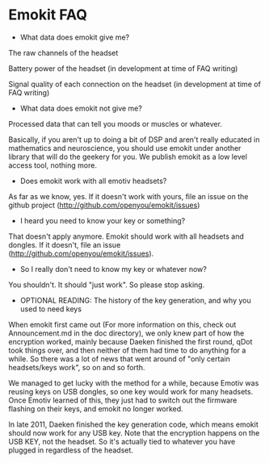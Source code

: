 Emokit FAQ
==========

* What data does emokit give me?

The raw channels of the headset

Battery power of the headset (in development at time of FAQ writing)

Signal quality of each connection on the headset (in development at time of FAQ writing)

* What data does emokit not give me?

Processed data that can tell you moods or muscles or whatever.

Basically, if you aren't up to doing a bit of DSP and aren't really
educated in mathematics and neuroscience, you should use emokit under
another library that will do the geekery for you. We publish emokit as
a low level access tool, nothing more.

* Does emokit work with all emotiv headsets?

As far as we know, yes. If it doesn't work with yours, file an issue
on the github project (http://github.com/openyou/emokit/issues)

* I heard you need to know your key or something?

That doesn't apply anymore. Emokit should work with all headsets and
dongles. If it doesn't, file an issue (http://github.com/openyou/emokit/issues).

* So I really don't need to know my key or whatever now?

You shouldn't. It should "just work". So please stop asking.

* OPTIONAL READING: The history of the key generation, and why you used to need keys

When emokit first came out (For more information on this, check out
Announcement.md in the doc directory), we only knew part of how the
encryption worked, mainly because Daeken finished the first round,
qDot took things over, and then neither of them had time to do
anything for a while. So there was a lot of news that went around of
"only certain headsets/keys work", so on and so forth.

We managed to get lucky with the method for a while, because Emotiv
was reusing keys on USB dongles, so one key would work for many
headsets. Once Emotiv learned of this, they just had to switch out the
firmware flashing on their keys, and emokit no longer worked.

In late 2011, Daeken finished the key generation code, which means
emokit should now work for any USB key. Note that the encryption
happens on the USB KEY, not the headset. So it's actually tied to
whatever you have plugged in regardless of the headset.

